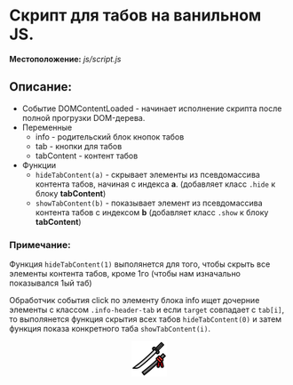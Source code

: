 # Скрипт для табов на ванильном JS.

**Местоположение:** *js/script.js*

## Описание:
* Событие DOMContentLoaded - начинает исполнение скрипта после полной прогрузки DOM-дерева.
* Переменные
    * info - родительский блок кнопок табов
    * tab - кнопки для табов
    * tabContent - контент табов
* Функции
    * `hideTabContent(a)` - скрывает элементы из псевдомассива контента табов, начиная с индекса **a**. (добавляет класс `.hide` к блоку **tabContent**)
    * `showTabContent(b)` - показывает элемент из псевдомассива контента табов с индексом **b** (добавляет класс `.show` к блоку **tabContent**) 

### Примечание:
Функция `hideTabContent(1)` выполянется для того, чтобы скрыть все элементы контента табов, кроме 1го (чтобы нам изначально показывался 1ый таб)

Обработчик события click по элементу блока info ищет дочерние элементы с классом `.info-header-tab` и если `target` совпадает с `tab[i]`, то выполянется функция скрытия всех табов `hideTabContent(0)` и затем функция показа конкретного таба `showTabContent(i)`.


<div style="text-align:center"><img src="/img/katana.png" alt ="Katana"></div>